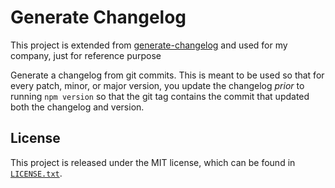 # Generate Changelog

This project is extended from [generate-changelog](https://github.com/lob/generate-changelog) and used for my company, just for reference purpose

Generate a changelog from git commits. This is meant to be used so that for every patch, minor, or major version, you update the changelog _prior_ to running `npm version` so that the git tag contains the commit that updated both the changelog and version.

## License

This project is released under the MIT license, which can be found in [`LICENSE.txt`](LICENSE.txt).
